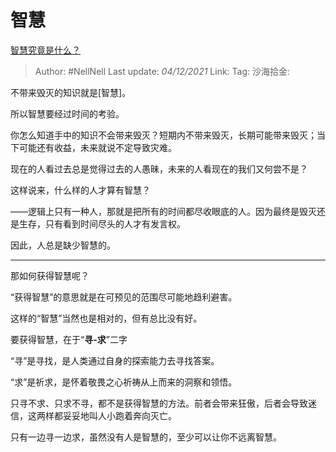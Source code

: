 # 智慧

[智慧究竟是什么？](https://www.zhihu.com/question/66895246/answer/2254393163)

> Author: #NellNell
> Last update: *04/12/2021*
> Link:
> Tag:
> 沙海拾金:

不带来毁灭的知识就是[智慧]。

所以智慧要经过时间的考验。

你怎么知道手中的知识不会带来毁灭？短期内不带来毁灭，长期可能带来毁灭；当下可能还有收益，未来就说不定导致灾难。

现在的人看过去总是觉得过去的人愚昧，未来的人看现在的我们又何尝不是？

这样说来，什么样的人才算有智慧？

——逻辑上只有一种人，那就是把所有的时间都尽收眼底的人。因为最终是毁灭还是生存，只有看到时间尽头的人才有发言权。

因此，人总是缺少智慧的。

---

那如何获得智慧呢？

“获得智慧”的意思就是在可预见的范围尽可能地趋利避害。

这样的“智慧”当然也是相对的，但有总比没有好。

要获得智慧，在于“**寻-求**”二字

“寻”是寻找，是人类通过自身的探索能力去寻找答案。

“求”是祈求，是怀着敬畏之心祈祷从上而来的洞察和领悟。

只寻不求、只求不寻，都不是获得智慧的方法。前者会带来狂傲，后者会导致迷信，这两样都妥妥地叫人小跑着奔向灭亡。

只有一边寻一边求，虽然没有人是智慧的，至少可以让你不远离智慧。
